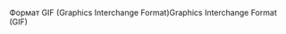 <span data-ttu-id="01883-101">Формат GIF (Graphics Interchange Format)</span><span class="sxs-lookup"><span data-stu-id="01883-101">Graphics Interchange Format (GIF)</span></span>
